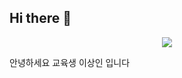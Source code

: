 ## Hi there 👋

<p align='center'>
    <img src="https://capsule-render.vercel.app/api?type=waving&color=gradient&customColorList=10&height=200&text=SANGIN`s%20GiTHUB&fontSize=50&animation=twinkling&fontAlign=68&fontAlignY=36"/>

안녕하세요 교육생 이상인 입니다

